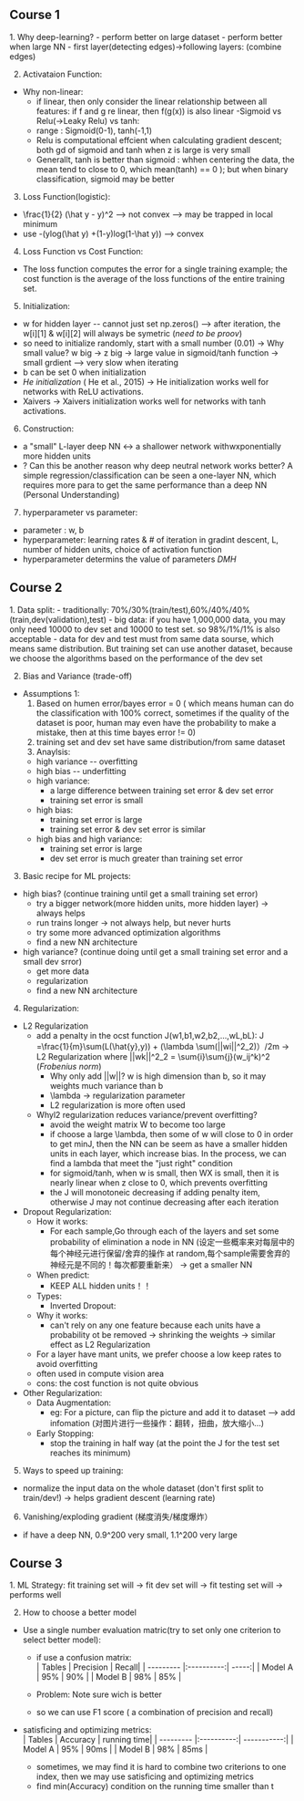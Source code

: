 <h2> Course 1 </h2>
1. Why deep-learning?
  - perform better on large dataset
  - perform better when large NN
  - first layer(detecting edges)->following layers: (combine edges)

2. Activataion Function: 
  - Why non-linear:
    - if linear, then only consider the linear relationship between all features: if f and g re linear, then f(g(x)) is also linear
  -Sigmoid vs Relu(->Leaky Relu) vs tanh:
    - range : Sigmoid(0-1), tanh(-1,1)
    - Relu is computational effcient when calculating gradient descent; both gd of sigmoid and tanh when z is large is very small
    - Generallt, tanh  is better than sigmoid : whhen centering the data, the mean tend to close to 0, which mean(tanh) == 0 ); but when binary classification, sigmoid may be better
  
3. Loss Function(logistic):
  - \frac{1}{2} (\hat y - y)^2 --> not convex --> may be trapped in local minimum
  - use -(ylog(\hat y) +(1-y)log(1-\hat y))  --> convex

4. Loss Function vs Cost Function:
  - The loss function computes the error for a single training example; the cost function is the average of the loss functions of the entire training set.
  
5. Initialization:
  - w for hidden layer -- cannot just set np.zeros() --> after iteration, the w[i][1] & w[i][2] will always be symetric (*need to be proov*)
  - so need to initialize randomly, start with a small number (0.01) -> Why small value? w big -> z big -> large value in sigmoid/tanh function -> small grdient --> very slow when iterating
  - b can be set 0 when initialization
  - *He initialization* ( He et al., 2015) -> He initialization works well for networks with ReLU activations.
  - Xaivers -> Xaivers initialization works well for networks with tanh activations.

6. Construction:
  - a "small" L-layer deep NN <-> a shallower network withwxponentially more hidden units
  - ? Can this be another reason why deep neutral network works better? A simple regression/classification can be seen a one-layer NN, which requires more para to get the same performance than a deep NN (Personal Understanding)

7. hyperparameter vs parameter:
  - parameter : w, b
  - hyperparameter: learning rates & # of iteration in gradint descent, L, number of hidden units, choice of activation function
  - hyperparameter determins the value of parameters
*DMH*

<h2> Course 2 </h2>
1. Data split:   
  - traditionally: 70%/30%(train/test),60%/40%/40%(train,dev(validation),test)
  - big data: if you have 1,000,000 data, you may only need 10000 to dev set and 10000 to test set. so 98%/1%/1% is also acceptable
  - data for dev and test must from same data sourse, which means same distribution. But training set can use another dataset, because we choose the algorithms based on the performance of the dev set
 
2. Bias and Variance (trade-off)   
  - Assumptions 1: 
    1. Based on humen error/bayes error = 0 ( which means human can do the classification with 100% correct, sometimes if the quality of the dataset is poor, human may even have the probability to make a mistake, then at this time bayes error != 0)
    2. training set and dev set have same distribution/from same dataset
    3. Anaylsis:
      - high variance -- overfitting
      - high bias -- underfitting
      - high variance:
        - a large difference between training set error & dev set error
        - training set error is small
      - high bias:
        - training set error is large
        - training set error & dev set error is similar
      - high bias and high variance:
        - training set error is large
        - dev set error is much greater than training set error
        

3. Basic recipe for ML projects:
  - high bias? (continue training until get a small training set error)
      - try a bigger network(more hidden units, more hidden layer)  -> always helps
      - run trains longer -> not always help, but never hurts
      - try some more advanced optimization algorithms
      - find a new NN architecture
  - high variance? (continue doing until get a small training set error and a small dev srror)
      - get more data
      - regularization
      - find a new NN architecture
      
4. Regularization:  
  - L2 Regularization
    - add a penalty in the ocst function J(w1,b1,w2,b2,...,wL,bL): J =\frac{1}{m}\sum(L(\hat{y},y)) + (\lambda \sum(||wi||^2_2)）/2m  -> L2 Regularization where ||wk||^2_2 = \sum{i}\sum{j}(w_ij^k)^2 (*_Frobenius norm_*)
      - Why only add ||w||? w is high dimension than b, so it may weights much variance than b
      - \lambda -> regularization parameter
      - L2 regularization is more often used
    - Whyl2  regularization reduces variance/prevent overfitting?
      - avoid the weight matrix W to become too large
      - if choose a large \lambda, then some of w will close to 0 in order to get minJ, then the NN can be seem as have a smaller hidden units in each layer, which increase bias. In the process, we can find a lambda that meet the "just right" condition
      - for sigmoid/tanh, when w is small, then WX is small, then it is nearly linear when z close to 0, which prevents overfitting
      - the J will monotoneic decreasing if adding penalty item, otherwise J may not continue decreasing after each iteration
  - Dropout Regularization:
    - How it works:
       - For each sample,Go through each of the layers and set some probability of elimination a node in NN (设定一些概率来对每层中的每个神经元进行保留/舍弃的操作 at random,每个sample需要舍弃的神经元是不同的！每次都要重新来） -> get a smaller NN
    - When predict:
      - KEEP ALL hidden units！！
    - Types:
      - Inverted Dropout:
    - Why it works:
      - can't rely on any one feature because each units have a probability ot be removed -> shrinking the weights -> similar effect as L2 Regularization
    - For a layer have mant units, we prefer choose a low keep rates to avoid overfitting
    - often used in compute vision area
    - cons: the cost function is not quite obvious
 - Other Regularization:
    - Data Augmentation:
      - eg: For a picture, can flip the picture and add it to dataset --> add infomation  (对图片进行一些操作：翻转，扭曲，放大缩小...)
    - Early Stopping:
      - stop the training in half way (at the point the J for the test set reaches its minimum)
      
5. Ways to speed up training:
  - normalize the input data on the whole dataset (don't first split to train/dev!) -> helps gradient descent (learning rate)
  
6. Vanishing/exploding gradient (梯度消失/梯度爆炸）
  -  if have a deep NN, 0.9^200 very small, 1.1^200 very large

<h2> Course 3 </h2>
1. ML Strategy: fit training set will -> fit dev set will -> fit testing set will -> performs well

2. How to choose a better model
  - Use a single number evaluation matric(try to set only one criterion to select better model):   
    - if use a confusion matrix:     
     | Tables    | Precision  | Recall|
     | --------- |:----------:| -----:|
     | Model A   | 95%        |  90%  |
     | Model B   | 98%        |  85%  |
    
    - Problem: Note sure wich is better
    - so we can use F1 score ( a combination of precision and recall)
  - satisficing and optimizing metrics:     
     | Tables    | Accuracy   | running time|
     | --------- |:----------:| -----------:|
     | Model A   | 95%        |  90ms       |
     | Model B   | 98%        |  85ms       |
     
     - sometimes, we may find it is hard to combine two criterions to one index, then we may use satisficing and optimizing metrics
     - find min(Accuracy) condition on the running time smaller than t
      
